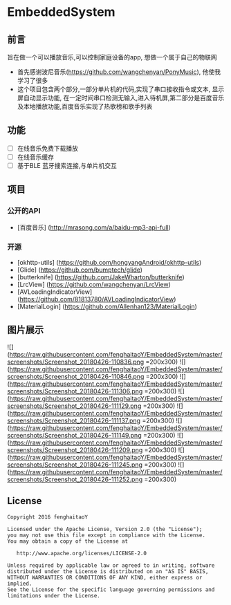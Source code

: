 # EmbeddedSystem

## 前言
旨在做一个可以播放音乐,可以控制家庭设备的app, 想做一个属于自己的物联网
- 首先感谢波尼音乐(https://github.com/wangchenyan/PonyMusic), 他使我学习了很多
- 这个项目包含两个部分,一部分单片机的代码,实现了串口接收指令或文本, 显示屏自动显示功能, 在一定时间串口检测无输入,进入待机屏,第二部分是百度音乐及本地播放功能,百度音乐实现了热歌榜和歌手列表

## 功能
- [ ]  在线音乐免费下载播放
- [ ]  在线音乐缓存
- [ ]  基于BLE 蓝牙搜索连接,与单片机交互

## 项目
### 公开的API
-  [百度音乐]  (http://mrasong.com/a/baidu-mp3-api-full)

### 开源
- [okhttp-utils] (https://github.com/hongyangAndroid/okhttp-utils)
- [Glide] (https://github.com/bumptech/glide)
- [butterknife] (https://github.com/JakeWharton/butterknife)
- [LrcView] (https://github.com/wangchenyan/LrcView)
- [AVLoadingIndicatorView] (https://github.com/81813780/AVLoadingIndicatorView)
- [MaterialLogin] (https://github.com/Allenhan123/MaterialLogin)

## 图片展示
![](https://raw.githubusercontent.com/fenghaitaoY/EmbeddedSystem/master/screenshots/Screenshot_20180426-110836.png =200x300)
![](https://raw.githubusercontent.com/fenghaitaoY/EmbeddedSystem/master/screenshots/Screenshot_20180426-110846.png =200x300)
![](https://raw.githubusercontent.com/fenghaitaoY/EmbeddedSystem/master/screenshots/Screenshot_20180426-111306.png =200x300)
![](https://raw.githubusercontent.com/fenghaitaoY/EmbeddedSystem/master/screenshots/Screenshot_20180426-111129.png =200x300)
![](https://raw.githubusercontent.com/fenghaitaoY/EmbeddedSystem/master/screenshots/Screenshot_20180426-111137.png =200x300)
![](https://raw.githubusercontent.com/fenghaitaoY/EmbeddedSystem/master/screenshots/Screenshot_20180426-111149.png =200x300)
![](https://raw.githubusercontent.com/fenghaitaoY/EmbeddedSystem/master/screenshots/Screenshot_20180426-111209.png =200x300)
![](https://raw.githubusercontent.com/fenghaitaoY/EmbeddedSystem/master/screenshots/Screenshot_20180426-111245.png =200x300)
![](https://raw.githubusercontent.com/fenghaitaoY/EmbeddedSystem/master/screenshots/Screenshot_20180426-111252.png =200x300)

## License

    Copyright 2016 fenghaitaoY

    Licensed under the Apache License, Version 2.0 (the "License");
    you may not use this file except in compliance with the License.
    You may obtain a copy of the License at

       http://www.apache.org/licenses/LICENSE-2.0

    Unless required by applicable law or agreed to in writing, software
    distributed under the License is distributed on an "AS IS" BASIS,
    WITHOUT WARRANTIES OR CONDITIONS OF ANY KIND, either express or implied.
    See the License for the specific language governing permissions and
    limitations under the License.




